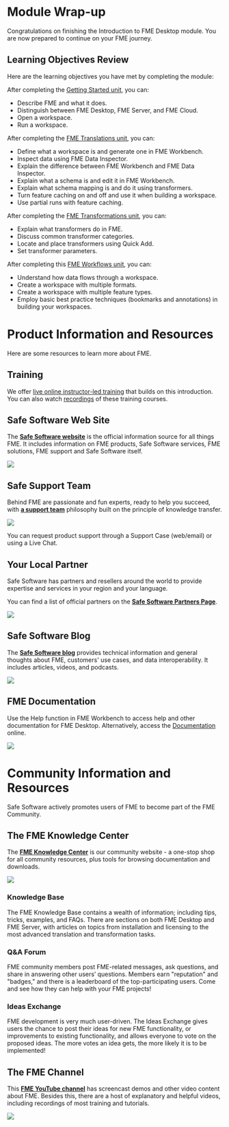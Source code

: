 # Module Wrap-up

Congratulations on finishing the Introduction to FME Desktop module. You are now prepared to continue on your FME journey.

## Learning Objectives Review

Here are the learning objectives you have met by completing the module:

After completing the [Getting Started unit](..\1.getting-started\1.01.getting-started.md), you can:
- Describe FME and what it does.
- Distinguish between FME Desktop, FME Server, and FME Cloud.
- Open a workspace.
- Run a workspace.

After completing the [FME Translations unit](..\2.translations\2.01.fme-translations.md), you can:
- Define what a workspace is and generate one in FME Workbench.
- Inspect data using FME Data Inspector.
- Explain the difference between FME Workbench and FME Data Inspector.
- Explain what a schema is and edit it in FME Workbench.
- Explain what schema mapping is and do it using transformers.
- Turn feature caching on and off and use it when building a workspace.
- Use partial runs with feature caching.

After completing the [FME Transformations unit](..\3.transformations\3.01.fme-transformations.md), you can:
- Explain what transformers do in FME.
- Discuss common transformer categories.
- Locate and place transformers using Quick Add.
- Set transformer parameters.

After completing this [FME Workflows unit](..\4.workflows\4.01.fme-workflows.md), you can:
- Understand how data flows through a workspace.
- Create a workspace with multiple formats.
- Create a workspace with multiple feature types.
- Employ basic best practice techniques (bookmarks and annotations) in building your workspaces.

# Product Information and Resources #

Here are some resources to learn more about FME.

## Training

We offer [live online instructor-led training](https://www.safe.com/training/) that builds on this introduction. You can also watch [recordings](https://www.safe.com/training/recorded/) of these training courses.

## Safe Software Web Site ##

The **[Safe Software website](https://www.safe.com/ "Safe Software website")** is the official information source for all things FME. It includes information on FME products, Safe Software services, FME solutions, FME support and Safe Software itself.

![](./Images/Img6.01.SafeWebSite.png)

## Safe Support Team ##

Behind FME are passionate and fun experts, ready to help you succeed, with **[a support team](https://support.safe.com/knowledgeSubmitCase "FME Support Team page")** philosophy built on the principle of knowledge transfer.

![](./Images/Img6.02.SafeSupportTeam.png)

You can request product support through a Support Case (web/email) or using a Live Chat.

## Your Local Partner ##

Safe Software has partners and resellers around the world to provide expertise and services in your region and your language.

You can find a list of official partners on the **[Safe Software Partners Page](http://www.safe.com/partners/ "FME Partners Page")**.

![](./Images/Img6.03.SafePartnersWorldImage.png)

## Safe Software Blog ##

The **[Safe Software blog](http://blog.safe.com/ "Safe Software Blog")** provides technical information and general thoughts about FME, customers' use cases, and data interoperability. It includes articles, videos, and podcasts.

![](./Images/Img6.04.SafeBlog.png)

## FME Documentation ##

Use the Help function in FME Workbench to access help and other documentation for FME Desktop. Alternatively, access the [Documentation](https://docs.safe.com) online.

![](./Images/Img6.05.SafeDocumentation.png)

# Community Information and Resources #

Safe Software actively promotes users of FME to become part of the FME Community.

## The FME Knowledge Center ##

The **[FME Knowledge Center](https://knowledge.safe.com/ "FME Knowledge Center")** is our community website - a one-stop shop for all community resources, plus tools for browsing documentation and downloads.

![](./Images/Img6.06.KnowledgeCenter.png)

### Knowledge Base ###

The FME Knowledge Base contains a wealth of information; including tips, tricks, examples, and FAQs. There are sections on both FME Desktop and FME Server, with articles on topics from installation and licensing to the most advanced translation and transformation tasks.

### Q&A Forum ###

FME community members post FME-related messages, ask questions, and share in answering other users’ questions. Members earn "reputation" and "badges," and there is a leaderboard of the top-participating users. Come and see how they can help with your FME projects!

### Ideas Exchange ###

FME development is very much user-driven. The Ideas Exchange gives users the chance to post their ideas for new FME functionality, or improvements to existing functionality, and allows everyone to vote on the proposed ideas. The more votes an idea gets, the more likely it is to be implemented!

## The FME Channel ##

This **[FME YouTube channel](https://www.youtube.com/user/FMEchannel "FME YouTube Channel")** has screencast demos and other video content about FME. Besides this, there are a host of explanatory and helpful videos, including recordings of most training and tutorials.

![](./Images/Img6.07.FMEYouTubeChannel.png)
